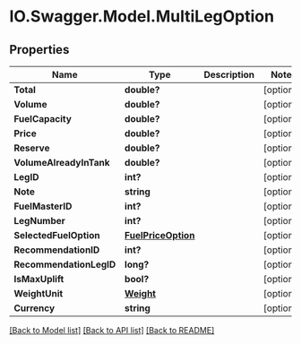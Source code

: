 # IO.Swagger.Model.MultiLegOption
## Properties

Name | Type | Description | Notes
------------ | ------------- | ------------- | -------------
**Total** | **double?** |  | [optional] 
**Volume** | **double?** |  | [optional] 
**FuelCapacity** | **double?** |  | [optional] 
**Price** | **double?** |  | [optional] 
**Reserve** | **double?** |  | [optional] 
**VolumeAlreadyInTank** | **double?** |  | [optional] 
**LegID** | **int?** |  | [optional] 
**Note** | **string** |  | [optional] 
**FuelMasterID** | **int?** |  | [optional] 
**LegNumber** | **int?** |  | [optional] 
**SelectedFuelOption** | [**FuelPriceOption**](FuelPriceOption.md) |  | [optional] 
**RecommendationID** | **int?** |  | [optional] 
**RecommendationLegID** | **long?** |  | [optional] 
**IsMaxUplift** | **bool?** |  | [optional] 
**WeightUnit** | [**Weight**](Weight.md) |  | [optional] 
**Currency** | **string** |  | [optional] 

[[Back to Model list]](../README.md#documentation-for-models) [[Back to API list]](../README.md#documentation-for-api-endpoints) [[Back to README]](../README.md)

